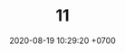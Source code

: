 ---
layout: teamCard
permalink: /team/:title.html
categories: pljmy24
maincover: /assets/logos/DFS.png
date: 2020-08-19 10:29:20 +0700
title: 11.
lugar: LJ
tag: johto042024

---